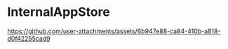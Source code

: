 # InternalAppStore


https://github.com/user-attachments/assets/6b947e88-ca84-410b-a818-d0f42255cad9
